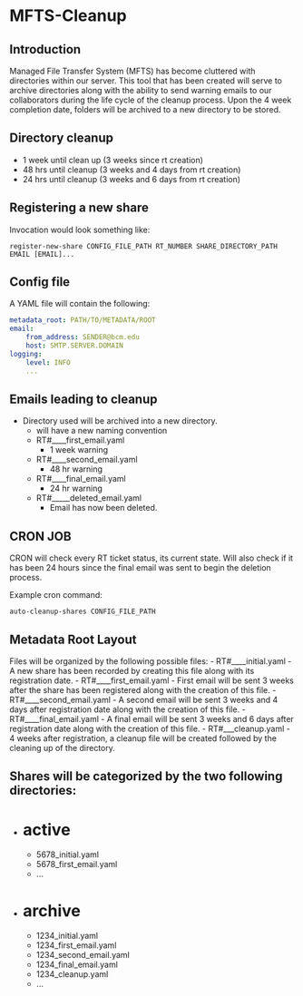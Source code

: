 # MFTS-Cleanup

## Introduction

Managed File Transfer System (MFTS) has become cluttered with directories within our server. 
This tool that has been created will serve to archive directories along with the ability to send warning emails to our collaborators during the life cycle of the cleanup process. Upon the 4 week completion date, folders will be archived to a new directory to be stored. 


## Directory cleanup
- 1 week until clean up (3 weeks since rt creation)
- 48 hrs until cleanup (3 weeks and 4 days from rt creation)
- 24 hrs until cleanup (3 weeks and 6 days from rt creation)


## Registering a new share 

Invocation would look something like:

`register-new-share CONFIG_FILE_PATH RT_NUMBER SHARE_DIRECTORY_PATH EMAIL [EMAIL]...`


## Config file

A YAML file will contain the following:

```yaml
metadata_root: PATH/TO/METADATA/ROOT
email:
    from_address: SENDER@bcm.edu
    host: SMTP.SERVER.DOMAIN
logging:
    level: INFO
    ...
```

## Emails leading to cleanup

- Directory used will be archived into a new directory. 
  - will have a new naming convention
  - RT#____first_email.yaml 
      -  1 week warning
  - RT#____second_email.yaml 
      -  48 hr warning
  - RT#____final_email.yaml
      -  24 hr warning
  - RT#_____deleted_email.yaml
      -  Email has now been deleted.
  

## CRON JOB
CRON will check every RT ticket status, its current state. Will also check if it has been 24 hours since the final email was sent to begin the deletion process. 

Example cron command:

`auto-cleanup-shares CONFIG_FILE_PATH`

## Metadata Root Layout

Files will be organized by the following possible files:
    - RT#____initial.yaml 
        - A new share has been recorded by creating this file along with its registration date.
    - RT#____first_email.yaml
        - First email will be sent 3 weeks after the share has been registered along with the creation of this file.
    - RT#____second_email.yaml
        - A second email will be sent 3 weeks and 4 days after registration date along with the creation of this file. 
    - RT#____final_email.yaml
        - A final email will be sent 3 weeks and 6 days after registration date along with the creation of this file.
    - RT#___cleanup.yaml
        - 4 weeks after registration, a cleanup file will be created followed by the cleaning up of the directory.


## Shares will be categorized by the two following directories:

- # active
    - 5678_initial.yaml 
    - 5678_first_email.yaml
    - ...
- # archive
    - 1234_initial.yaml
    - 1234_first_email.yaml
    - 1234_second_email.yaml
    - 1234_final_email.yaml
    - 1234_cleanup.yaml
    - ...
